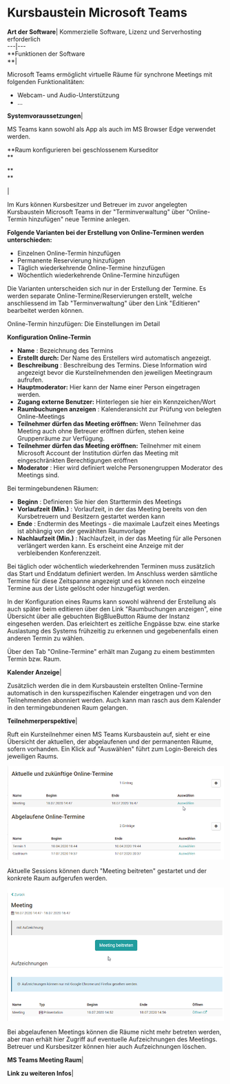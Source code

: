 # Kursbaustein Microsoft Teams

**Art der Software**|  Kommerzielle Software, Lizenz und Serverhosting
erforderlich  
---|---  
 **Funktionen der Software  
**|

Microsoft Teams ermöglicht virtuelle Räume für synchrone Meetings mit
folgenden Funktionalitäten:

  * Webcam- und Audio-Unterstützung
  * ...

  
 **Systemvoraussetzungen**|

MS Teams kann sowohl als App als auch im MS Browser Edge verwendet werden.

  
  
  
 **Raum konfigurieren bei geschlossenem Kurseditor  
**

 **  
**

|

Im Kurs können Kursbesitzer und Betreuer im zuvor angelegten Kursbaustein
Microsoft Teams in der "Terminverwaltung" über "Online-Termin hinzufügen" neue
Termine anlegen.

  

 **Folgende Varianten bei der Erstellung von Online-Terminen werden
unterschieden:**

  * Einzelnen Online-Termin hinzufügen
  * Permanente Reservierung hinzufügen
  * Täglich wiederkehrende Online-Termine hinzufügen
  * Wöchentlich wiederkehrende Online-Termine hinzufügen

Die Varianten unterscheiden sich nur in der Erstellung der Termine. Es werden
separate Online-Termine/Reservierungen erstellt, welche anschliessend im Tab
"Terminverwaltung" über den Link "Editieren" bearbeitet werden können.  

  

 Online-Termin hinzufügen: Die Einstellungen im Detail

 **Konfiguration Online-Termin**

  *  **Name** : Bezeichnung des Termins
  *  **Erstellt durch:** Der Name des Erstellers wird automatisch angezeigt.
  *  **Beschreibung** : Beschreibung des Termins. Diese Information wird angezeigt bevor die Kursteilnehmenden den jeweiligen Meetingraum aufrufen. 
  *  **Hauptmoderator:** Hier kann der Name einer Person eingetragen werden.
  *  **Zugang externe Benutzer:** Hinterlegen sie hier ein Kennzeichen/Wort
  *  **Raumbuchungen anzeigen** : Kalenderansicht zur Prüfung von belegten Online-Meetings
  *  **Teilnehmer dürfen das Meeting eröffnen:** Wenn Teilnehmer das Meeting auch ohne Betreuer eröffnen dürfen, stehen keine Gruppenräume zur Verfügung.
  *  **Teilnehmer dürfen das Meeting eröffnen:** Teilnehmer mit einem Microsoft Account der Institution dürfen das Meeting mit eingeschränkten Berechtigungen eröffnen
  *  **Moderator** : Hier wird definiert welche Personengruppen Moderator des Meetings sind.

Bei termingebundenen Räumen:

  *  **Beginn** : Definieren Sie hier den Starttermin des Meetings
  *  **Vorlaufzeit (Min.)** : Vorlaufzeit, in der das Meeting bereits von den Kursbetreuern und Besitzern gestartet werden kann
  *  **Ende** : Endtermin des Meetings - die maximale Laufzeit eines Meetings ist abhängig von der gewählten Raumvorlage
  *  **Nachlaufzeit (Min.)** :  Nachlaufzeit, in der das Meeting für alle Personen verlängert werden kann. Es erscheint eine Anzeige mit der verbleibenden Konferenzzeit.

Bei täglich oder wöchentlich wiederkehrenden Terminen muss zusätzlich das
Start und Enddatum definiert werden. Im Anschluss werden sämtliche Termine für
diese Zeitspanne angezeigt und es können noch einzelne Termine aus der Liste
gelöscht oder hinzugefügt werden.

  

In der Konfiguration eines Raums kann sowohl während der Erstellung als auch
später beim editieren über den Link "Raumbuchungen anzeigen", eine Übersicht
über alle gebuchten BigBlueButton Räume der Instanz eingesehen werden. Das
erleichtert es zeitliche Engpässe bzw. eine starke Auslastung des Systems
frühzeitig zu erkennen und gegebenenfalls einen anderen Termin zu wählen.

Über den Tab "Online-Termine" erhält man Zugang zu einem bestimmten Termin
bzw. Raum.  
  
 **Kalender Anzeige**|

Zusätzlich werden die in dem Kursbaustein erstellten Online-Termine
automatisch in den kursspezifischen Kalender eingetragen und von den
Teilnehmenden abonniert werden. Auch kann man rasch aus dem Kalender in den
termingebundenen Raum gelangen.  
  
 **Teilnehmerperspektive**|

Ruft ein Kursteilnehmer einen MS Teams Kursbaustein auf, sieht er eine
Übersicht der aktuellen, der abgelaufenen und der permanenten Räume, sofern
vorhanden.  Ein Klick auf "Auswählen" führt zum Login-Bereich des jeweiligen
Raums.

![](assets/BBB_Uebersicht.png)

Aktuelle Sessions können durch "Meeting beitreten" gestartet und der konkrete
Raum aufgerufen werden.

![](assets/BBB_Meeting_beitreten.png)

Bei abgelaufenen Meetings können die Räume nicht mehr betreten werden, aber
man erhält hier Zugriff auf eventuelle Aufzeichnungen des Meetings. Betreuer
und Kursbesitzer können hier auch Aufzeichnungen löschen.  
  
 **MS Teams Meeting Raum**|

  
  
  
 **Link zu weiteren Infos**|

  

